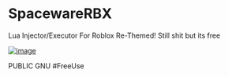 # SpacewareRBX
Lua Injector/Executor For Roblox
Re-Themed! Still shit but its free

[![image](https://user-images.githubusercontent.com/73680704/193070892-6d9745d3-1622-46b1-86a1-0ea6a4012931.png)](https://github.com/mohsinbh/SpacewareRBX/releases/download/v1.9.1/SpacewareRBX.zip)

PUBLIC GNU #FreeUse

